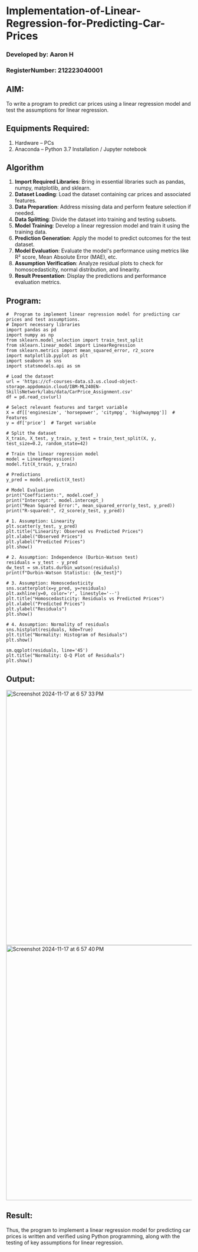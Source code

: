 # Implementation-of-Linear-Regression-for-Predicting-Car-Prices
###  Developed by: Aaron H 
### RegisterNumber: 212223040001
## AIM:
To write a program to predict car prices using a linear regression model and test the assumptions for linear regression.

## Equipments Required:
1. Hardware – PCs
2. Anaconda – Python 3.7 Installation / Jupyter notebook

## Algorithm
1. **Import Required Libraries**: Bring in essential libraries such as pandas, numpy, matplotlib, and sklearn.  
2. **Dataset Loading**: Load the dataset containing car prices and associated features.  
3. **Data Preparation**: Address missing data and perform feature selection if needed.  
4. **Data Splitting**: Divide the dataset into training and testing subsets.  
5. **Model Training**: Develop a linear regression model and train it using the training data.  
6. **Prediction Generation**: Apply the model to predict outcomes for the test dataset.  
7. **Model Evaluation**: Evaluate the model's performance using metrics like R² score, Mean Absolute Error (MAE), etc.  
8. **Assumption Verification**: Analyze residual plots to check for homoscedasticity, normal distribution, and linearity.  
9. **Result Presentation**: Display the predictions and performance evaluation metrics.  

## Program:
```
#  Program to implement linear regression model for predicting car prices and test assumptions.
# Import necessary libraries
import pandas as pd
import numpy as np
from sklearn.model_selection import train_test_split
from sklearn.linear_model import LinearRegression
from sklearn.metrics import mean_squared_error, r2_score
import matplotlib.pyplot as plt
import seaborn as sns
import statsmodels.api as sm

# Load the dataset
url = 'https://cf-courses-data.s3.us.cloud-object-storage.appdomain.cloud/IBM-ML240EN-SkillsNetwork/labs/data/CarPrice_Assignment.csv'
df = pd.read_csv(url)

# Select relevant features and target variable
X = df[['enginesize', 'horsepower', 'citympg', 'highwaympg']]  # Features
y = df['price']  # Target variable

# Split the dataset
X_train, X_test, y_train, y_test = train_test_split(X, y, test_size=0.2, random_state=42)

# Train the linear regression model
model = LinearRegression()
model.fit(X_train, y_train)

# Predictions
y_pred = model.predict(X_test)

# Model Evaluation
print("Coefficients:", model.coef_)
print("Intercept:", model.intercept_)
print("Mean Squared Error:", mean_squared_error(y_test, y_pred))
print("R-squared:", r2_score(y_test, y_pred))

# 1. Assumption: Linearity
plt.scatter(y_test, y_pred)
plt.title("Linearity: Observed vs Predicted Prices")
plt.xlabel("Observed Prices")
plt.ylabel("Predicted Prices")
plt.show()

# 2. Assumption: Independence (Durbin-Watson test)
residuals = y_test - y_pred
dw_test = sm.stats.durbin_watson(residuals)
print(f"Durbin-Watson Statistic: {dw_test}")

# 3. Assumption: Homoscedasticity
sns.scatterplot(x=y_pred, y=residuals)
plt.axhline(y=0, color='r', linestyle='--')
plt.title("Homoscedasticity: Residuals vs Predicted Prices")
plt.xlabel("Predicted Prices")
plt.ylabel("Residuals")
plt.show()

# 4. Assumption: Normality of residuals
sns.histplot(residuals, kde=True)
plt.title("Normality: Histogram of Residuals")
plt.show()

sm.qqplot(residuals, line='45')
plt.title("Normality: Q-Q Plot of Residuals")
plt.show()
```

## Output:
<img width="691" alt="Screenshot 2024-11-17 at 6 57 33 PM" src="https://github.com/user-attachments/assets/e8edf7da-c7d3-4d8c-b2c1-314573edabfd">
<img width="691" alt="Screenshot 2024-11-17 at 6 57 40 PM" src="https://github.com/user-attachments/assets/8ab707aa-08e0-46bc-9001-53dd2fcc03b0">




## Result:
Thus, the program to implement a linear regression model for predicting car prices is written and verified using Python programming, along with the testing of key assumptions for linear regression.
